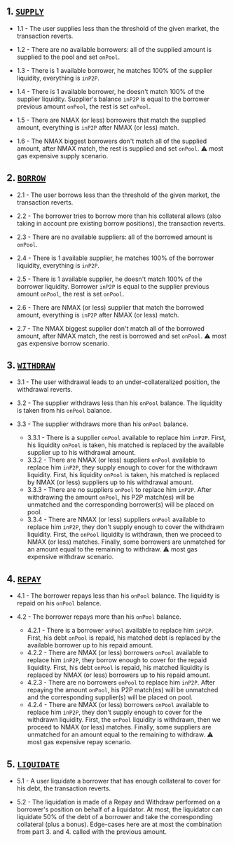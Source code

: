 ## 1. [`SUPPLY`](https://github.com/morpho-labs/morpho-contracts/blob/main/contracts/aave/PositionsManagerForAave.sol#L290)

- 1.1 - The user supplies less than the threshold of the given market, the transaction reverts.

- 1.2 - There are no available borrowers: all of the supplied amount is supplied to the pool and set `onPool`.

- 1.3 - There is 1 available borrower, he matches 100% of the supplier liquidity, everything is `inP2P`.

- 1.4 - There is 1 available borrower, he doesn't match 100% of the supplier liquidity. Supplier's balance `inP2P` is equal to the borrower previous amount `onPool`, the rest is set `onPool`.

- 1.5 - There are NMAX (or less) borrowers that match the supplied amount, everything is `inP2P` after NMAX (or less) match.

- 1.6 - The NMAX biggest borrowers don't match all of the supplied amount, after NMAX match, the rest is supplied and set `onPool`. ⚠️ most gas expensive supply scenario.

## 2. [`BORROW`](https://github.com/morpho-labs/morpho-contracts/blob/main/contracts/aave/PositionsManagerForAave.sol#L361)

- 2.1 - The user borrows less than the threshold of the given market, the transaction reverts.

- 2.2 - The borrower tries to borrow more than his collateral allows (also taking in account pre existing borrow positions), the transaction reverts.

- 2.3 - There are no available suppliers: all of the borrowed amount is `onPool`.

- 2.4 - There is 1 available supplier, he matches 100% of the borrower liquidity, everything is `inP2P`.

- 2.5 - There is 1 available supplier, he doesn't match 100% of the borrower liquidity. Borrower `inP2P` is equal to the supplier previous amount `onPool`, the rest is set `onPool`.

- 2.6 - There are NMAX (or less) supplier that match the borrowed amount, everything is `inP2P` after NMAX (or less) match.

- 2.7 - The NMAX biggest supplier don't match all of the borrowed amount, after NMAX match, the rest is borrowed and set `onPool`. ⚠️ most gas expensive borrow scenario.

## 3. [`WITHDRAW`](https://github.com/morpho-labs/morpho-contracts/blob/main/contracts/aave/PositionsManagerForAave.sol#L534)

- 3.1 - The user withdrawal leads to an under-collateralized position, the withdrawal reverts.

- 3.2 - The supplier withdraws less than his `onPool` balance. The liquidity is taken from his `onPool` balance.

- 3.3 - The supplier withdraws more than his `onPool` balance.
  - 3.3.1 - There is a supplier `onPool` available to replace him `inP2P`. First, his liquidity `onPool` is taken, his matched is replaced by the available supplier up to his withdrawal amount.
  - 3.3.2 - There are NMAX (or less) suppliers `onPool` available to replace him `inP2P`, they supply enough to cover for the withdrawn liquidity. First, his liquidity `onPool` is taken, his matched is replaced by NMAX (or less) suppliers up to his withdrawal amount.
  - 3.3.3 - There are no suppliers `onPool` to replace him `inP2P`. After withdrawing the amount `onPool`, his P2P match(es) will be unmatched and the corresponding borrower(s) will be placed on pool.
  - 3.3.4 - There are NMAX (or less) suppliers `onPool` available to replace him `inP2P`, they don't supply enough to cover the withdrawn liquidity. First, the `onPool` liquidity is withdrawn, then we proceed to NMAX (or less) matches. Finally, some borrowers are unmatched for an amount equal to the remaining to withdraw. ⚠️ most gas expensive withdraw scenario.

## 4. [`REPAY`](https://github.com/morpho-labs/morpho-contracts/blob/main/contracts/aave/PositionsManagerForAave.sol#L642)

- 4.1 - The borrower repays less than his `onPool` balance. The liquidity is repaid on his `onPool` balance.

- 4.2 - The borrower repays more than his `onPool` balance.
  - 4.2.1 - There is a borrower `onPool` available to replace him `inP2P`. First, his debt `onPool` is repaid, his matched debt is replaced by the available borrower up to his repaid amount.
  - 4.2.2 - There are NMAX (or less) borrowers `onPool` available to replace him `inP2P`, they borrow enough to cover for the repaid liquidity. First, his debt `onPool` is repaid, his matched liquidity is replaced by NMAX (or less) borrowers up to his repaid amount.
  - 4.2.3 - There are no borrowers `onPool` to replace him `inP2P`. After repaying the amount `onPool`, his P2P match(es) will be unmatched and the corresponding supplier(s) will be placed on pool.
  - 4.2.4 - There are NMAX (or less) borrowers `onPool` available to replace him `inP2P`, they don't supply enough to cover for the withdrawn liquidity. First, the `onPool` liquidity is withdrawn, then we proceed to NMAX (or less) matches. Finally, some suppliers are unmatched for an amount equal to the remaining to withdraw. ⚠️ most gas expensive repay scenario.

## 5. [`LIQUIDATE`](https://github.com/morpho-labs/morpho-contracts/blob/main/contracts/aave/PositionsManagerForAave.sol#L452)

- 5.1 - A user liquidate a borrower that has enough collateral to cover for his debt, the transaction reverts.

- 5.2 - The liquidation is made of a Repay and Withdraw performed on a borrower's position on behalf of a liquidator. At most, the liquidator can liquidate 50% of the debt of a borrower and take the corresponding collateral (plus a bonus). Edge-cases here are at most the combination from part 3. and 4. called with the previous amount.

